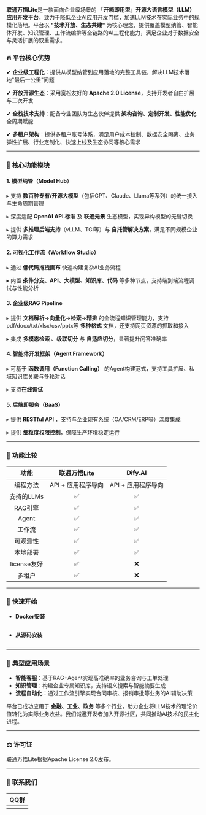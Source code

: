 **联通万悟Lite**是一款面向企业级场景的 **「开箱即用型」开源大语言模型（LLM）应用开发平台**，致力于降低企业AI应用开发门槛，加速LLM技术在实际业务中的规模化落地。平台以 **"技术开放、生态共建"** 为核心理念，提供覆盖模型纳管、智能体开发、知识管理、工作流编排等全链路的AI工程化能力，满足企业对于数据安全与灵活扩展的双重需求。  

### &#x1F525; 平台核心优势

✔ **企业级工程化**：提供从模型纳管到应用落地的完整工具链，解决LLM技术落地"最后一公里"问题  

✔ **开放开源生态**：采用宽松友好的 **Apache 2.0 License**，支持开发者自由扩展与二次开发  

✔ **全栈技术支持**：配备专业团队为生态伙伴提供 **架构咨询、定制开发、性能优化** 全周期赋能  

✔ **多租户架构**：提供多租户账号体系，满足用户成本控制、数据安全隔离、业务弹性扩展、行业定制化、快速上线及生态协同等核心需求

---

### 🚩 核心功能模块

#### **1. 模型纳管（Model Hub）**

▸ 支持 **数百种专有/开源大模型**（包括GPT、Claude、Llama等系列）的统一接入与生命周期管理  

▸ 深度适配 **OpenAI API 标准** 及 **联通元景** 生态模型，实现异构模型的无缝切换  

▸ 提供 **多推理后端支持**（vLLM、TGI等）与 **自托管解决方案**，满足不同规模企业的算力需求  

#### **2. 可视化工作流（Workflow Studio）**

▸ 通过 **低代码拖拽画布** 快速构建复杂AI业务流程  

▸ 内置 **条件分支、API、大模型、知识库、代码** 等多种节点，支持端到端流程调试与性能分析  

#### **3. 企业级RAG Pipeline**

▸ 提供 **文档解析→向量化→检索→精排** 的全流程知识管理能力，支持pdf/docx/txt/xlsx/csv/pptx等 **多种格式** 文档，还支持网页资源的抓取和接入

▸ 集成 **多模态检索** 、**级联切分** 与 **自适应切分**，显著提升问答准确率

#### **4. 智能体开发框架（Agent Framework）**

▸ 可基于 **函数调用（Function Calling）** 的Agent构建范式，支持工具扩展、私域知识库关联与多轮对话

▸ 支持**在线调试**  

#### **5. 后端即服务（BaaS）**

▸ 提供 **RESTful API** ，支持与企业现有系统（OA/CRM/ERP等）深度集成  

▸ 提供 **细粒度权限控制**，保障生产环境稳定运行  

---

### &#x1F4E2; 功能比较

| 功能        | 联通万悟Lite     | Dify.AI      |
|:---------:|:------------:|:------------:|
| 编程方法      | API + 应用程序导向 | API + 应用程序导向 |
| 支持的LLMs   | ✅            | ✅            |
| RAG引擎     | ✅            | ✅            |
| Agent     | ✅            | ✅            |
| 工作流       | ✅            | ✅            |
| 可观测性      | ✅            | ✅            |
| 本地部署      | ✅            | ✅            |
| license友好 | ✅            | ❌            |
| 多租户       | ✅            | ❌            |

------

### 🚀 快速开始
- **Docker安装**
```bash

```

- **从源码安装**
```bash

```

------

### &#x1F3AF; 典型应用场景

- **智能客服**：基于RAG+Agent实现高准确率的业务咨询与工单处理  
- **知识管理**：构建企业专属知识库，支持语义搜索与智能摘要生成  
- **流程自动化**：通过工作流引擎实现合同审核、报销审批等业务的AI辅助决策  

平台已成功应用于 **金融、工业、政务** 等多个行业，助力企业将LLM技术的理论价值转化为实际业务收益。我们诚邀开发者加入开源社区，共同推动AI技术的民主化进程。  

------



### ⚖️ 许可证
联通万悟Lite根据Apache License 2.0发布。

------

### &#x1F4E9; 联系我们

| QQ群 |
| --- |
|     |
